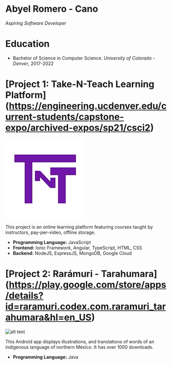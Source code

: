 # Abyel Romero - Cano
*Aspiring Software Developer*

# Education
* Bachelor of Science in Computer Science. *University of Colorado - Denver*, 2017-2022

# [Project 1: Take-N-Teach Learning Platform] (https://engineering.ucdenver.edu/current-students/capstone-expo/archived-expos/sp21/csci2)
![alt text](thumbnail_image.png)

This project is an online learning platform featuring courses taught by instructors, pay-per-video, offline storage.
* **Programming Language:** JavaScript
* **Frontend:** Ionic Framework, Angular, TypeScript, HTML, CSS
* **Backend:** NodeJS, ExpressJS, MongoDB, Google Cloud

# [Project 2: Rarámuri - Tarahumara] (https://play.google.com/store/apps/details?id=raramuri.codex.com.raramuri_tarahumara&hl=en_US)
![alt text](tarahumara-women-candy-mayer)

This Android app displays illustrations, and translations of words of an indigenous language of northern México. It has over 1000 downloads.
* **Programming Language:** Java






 
